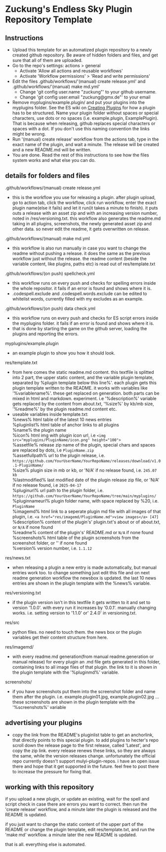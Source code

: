 # **Zuckung's Endless Sky Plugin Repository Template**

## Instructions

<ul>
  <li>Upload this template for an automatized plugin repository to a newly created github repository. Be aware of hidden folders and files, and get sure that all of them are uploaded.</li>
  <li>Go to the repo's settings: actions > general
    <ul>
        <li>Activate 'Allow all actions and reusable workflows'</li>
        <li>Activate 'Workflow permissions' > 'Read and write permissions'</li>
    </ul>
  </li>
  <li>Edit the files .github/workflows/'(manual) create release.yml' and .github/workflows/'(manual) make md.yml'
    <ul>
      <li>Change 'git config user.name "zuckung"' to your github username.</li>
      <li>Change 'git config user.email "zuckung@gmx.de"' to your email</li>
    </ul>
  </li>
  <li>Remove myplugins/example.plugin/ and put your plugins into the myplugins folder. See the ES wiki on <a href='https://github.com/endless-sky/endless-sky/wiki/CreatingPlugins'>Creating Plugins</a> for how a plugin has to be structured. Name your plugin folder without spaces or special characters, use dots or no spaces (i.e. example.plugin, ExamplePlugin). That is because when releasing, github replaces special characters or spaces with a dot. If you don't use this naming convention the links might be wrong.</li>
  <li>Run '(manual) create release' workflow from the actions tab, type in the exact name of the plugin, and wait a minute. The release will be created and a new README.md will be written.</li>
  <li>You are done. Read the rest of this instructions to see how the files system works and what else you can do.</li>
</ul>

## details for folders and files

.github/workflows/(manual) create release.yml
<ul>
  <li>this is the workflow you use for releasing a plugin. after plugin upload, go to action tab, click the workflow, click run workflow, enter the exact plugin name(else it fails) and let it run(it takes a minute to finish). it puts outs a release with an asset zip and with an increasing version number, noted in /res/versioning.txt. this workflow also generates the readme.md taking in all plugins, screenshots, the newly generated asset zip and other data. so never edit the readme, it gets overwritten on release.</li>
</ul>    
    
.github/workflows/(manual) make md.yml
<ul>
  <li>this workflow is also run manually in case you want to change the readme without pushing a release. it does the same as the previous workflow just without the release. the readme content (beside the variable content, like plugins, paths etc) is read out of res/template.txt</li>
</ul>

.github/workflows/(on push) spellcheck.yml
<ul>
  <li>this workflow runs on every push and checks for spelling errors inside the whole repositor. it fails if an error is found and shows where it is.</li>
  <li>.codespell.exclude and .codespell.words.exclude can be edited to whitelist words, currently filled with my excludes as an example.</li>
</ul>

.github/workflows/(on push) data check.yml
<ul>
  <li>this workflow runs on every push and checks for ES script errors inside the myplugins folder. it fails if an error is found and shows where it is.</li>
  <li>that is done by starting the game on the github server, loading the plugins and reporting the errors.</li>
</ul>

myplugins/example.plugin
<ul>
  <li>an example plugin to show you how it should look.</li>
</ul>

res/template.txt
<ul>
  <li>from here comes the static readme.md content. this textfile is splitted into 2 part, the upper static content,  and the variable plugin template, separated by %plugin template below this line%'. each plugin gets this plugin template written to the README. it works with variables like '%variablename%'. these get replaced on generation. both parts can be mixed in html and markdown. experiment. i.e '%description%' variable gets replaced by the content from about.txt, '%size%' by kb/mb size, '%readme%' by the plugin readme.md content etc.</li>
<li>useable variables inside template.txt:<br>
%news%           html table of the latest 10 news entries<br>
%pluginlist%     html table of anchor links to all plugins<br>
%name%           the plugin name<br>
%icon%           html img with plugin icon url, i.e <code>&ltimg src="myplugins/PluginName/icon.png" height="100"&gt</code><br>
%assetfile%      release zip name of the plugin, special chars and spaces are replaced by dots, i.e <code>PluginName.zip</code><br>
%assetfullpath%  url to the plugin release, i.e. <code>https://github.com/YourUserName/YourRepoName/releases/download/v1.0.1-PluginName/</code><br>
%size%           plugin size in mb or kb, or 'N/A' if no release found, i.e. <code>245.07 kb</code><br>
%lastmodified%   last modified date of the plugin release zip file, or 'N/A' if no release found, i.e <code>2025-04-17</code><br>
%pluginurl%      url path to the plugin folder, i.e. <code>https://github.com/YourUserName/YourRepoName/tree/main/myplugins/</code><br>
%pluginnameurl%  plugin folder name, with space replaced by %20, i.e. <code>PluginName</code><br>
%imagemd%        html link to a seperate plugin md file with all images of that plugin, i.e. <code>&lta href="res/imagemd/PluginName.md"&gtview images&lt/a&gt [47]</code><br>
%description%    content of the plugin's' plugin.txt's about or of about.txt, or <code>N/A</code> if none found<br>
%readme%         content of the plugin's' README.md or <code>N/A</code> if none found<br>
%screenshots%    html table of the plugin screenshots from the screenshot folder, or '' if none found<br>
%version%        version number, i.e. <code>1.1.12</code></li>
</ul>

res/news.txt
<ul>
  <li>when releasing a plugin a new entry is made automatically, but manual entries work too. to change something just edit this file and on next readme generation workflow the newsbox is updated. the last 10 news entries are shown in the plugin template with the %news% variable.</li>
</ul>

res/versioning.txt
<ul>
  <li>if the plugin version isn't in this textfile it gets written to it and set to version '1.0.0'. with every run it increases by '0.0.1'. manually changing works. i.e. setting version to '1.1.0' or' 2.4.0' in versioning.txt.</li>
</ul>

res/src
<ul>
  <li>python files. no need to touch them. the news box or the plugin variables get their content structure from here.</li>
</ul>

res/imagemd/
<ul>
  <li>with every readme.md generation(from manual readme.generation or manual release) for every plugin an .md file gets generated in this folder, containing links to all image files of that plugin. the link to it is shown in the plugin template with the '%pluginmd%' variable.</li>
</ul>

screenshots/
<ul>
  <li>if you have screenshots put them into the screenshot folder and name them after the plugin. i.e. example.plugin01.jpg, example.plugin02.jpg ... these screenshots are shown in the plugin template with the '%screenshots%' variable</li>
</ul>

## advertising your plugins
<ul>
  <li>copy the link from the README's pluginlist table to get an anchorlink, that directly points to this special plugin. to add plugins to hecter's repo scroll down the release page to the first release, called 'Latest', and copy the zip link. every release renews these links, so they are always the same, while the version releases change. unfortunately the official repo currently doesn't support mulyi-plugin-repos. i have an open issue there and hope that it get supported in the future. feel free to post there to increase the pressure for fixing that.</li>
</ul>


## working with this repository

if you upload a new plugin, or update an existing, wait for the spell and script check in case there are errors you want to correct. then run the 'create release' workflow, and a minute later the plugin is released and the README is updated.

if you just want to change the static content of the upper part of the README or change the plugin template, edit res/template.txt, and run the 'make md' workflow. a minute later the new README is updated.

that is all. everything else is automated.

